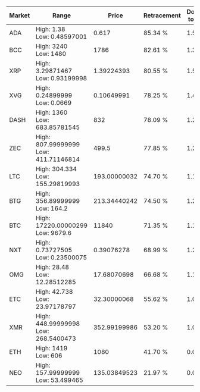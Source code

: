 | Market | Range | Price| Retracement | Doubles to 50% |
| --- | --- | --- | --- | --- |
| ADA | High: 1.38<br />Low: 0.48597001 | 0.617 | 85.34 % | 1.51 |
| BCC | High: 3240<br />Low: 1480 | 1786 | 82.61 % | 1.32 |
| XRP | High: 3.29871467<br />Low: 0.93199998 | 1.39224393 | 80.55 % | 1.52 |
| XVG | High: 0.24899999<br />Low: 0.0669 | 0.10649991 | 78.25 % | 1.48 |
| DASH | High: 1360<br />Low: 683.85781545 | 832 | 78.09 % | 1.23 |
| ZEC | High: 807.99999999<br />Low: 411.71146814 | 499.5 | 77.85 % | 1.22 |
| LTC | High: 304.334<br />Low: 155.29819993 | 193.00000032 | 74.70 % | 1.19 |
| BTG | High: 356.89999999<br />Low: 164.2 | 213.34440242 | 74.50 % | 1.22 |
| BTC | High: 17220.00000299<br />Low: 9679.6 | 11840 | 71.35 % | 1.14 |
| NXT | High: 0.73727505<br />Low: 0.23500075 | 0.39076278 | 68.99 % | 1.24 |
| OMG | High: 28.48<br />Low: 12.28512285 | 17.68070698 | 66.68 % | 1.15 |
| ETC | High: 42.738<br />Low: 23.97178797 | 32.30000068 | 55.62 % | 1.03 |
| XMR | High: 448.99999998<br />Low: 268.5400473 | 352.99199986 | 53.20 % | 1.02 |
| ETH | High: 1419<br />Low: 606 | 1080 | 41.70 % | 0.00 |
| NEO | High: 157.99999999<br />Low: 53.499465 | 135.03849523 | 21.97 % | 0.00 |
